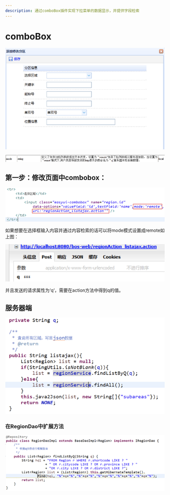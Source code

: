 ```yaml
---
description: 通过comboBox插件实现下拉菜单的数据显示，并提供字段检索
---
```


# comboBox

![](../../../../../.gitbook/assets/image%20%28212%29.png)

![](../../../../../.gitbook/assets/image%20%2881%29.png)

## 第一步：修改页面中combobox：

![](../../../../../.gitbook/assets/image%20%28126%29.png)

如果想要在选择框输入内容并通过内容检索的话可以将mode模式设置成remote如上图：

![](../../../../../.gitbook/assets/image%20%2828%29.png)

并且发送的请求属性为‘q‘，需要在action方法中得到q的值。



## 服务器端

![](../../../../../.gitbook/assets/image%20%28156%29.png)

### 在RegionDao中扩展方法

![](../../../../../.gitbook/assets/image%20%28155%29.png)

